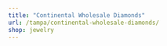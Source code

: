 ```yaml
---
title: "Continental Wholesale Diamonds"
url: /tampa/continental-wholesale-diamonds/
shop: jewelry
---
```

